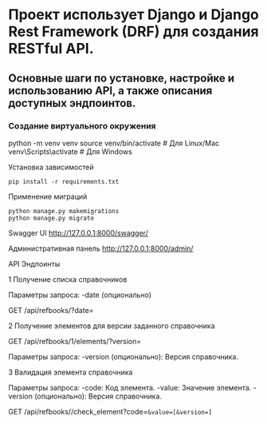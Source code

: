 # Проект использует Django и Django Rest Framework (DRF) для создания RESTful API.

## Основные шаги по установке, настройке и использованию API, а также описания доступных эндпоинтов.

### Создание виртуального окружения

python -m venv venv
source venv/bin/activate  # Для Linux/Mac
venv\Scripts\activate     # Для Windows


Установка зависимостей
```
pip install -r requirements.txt
```

Применение миграций
```
python manage.py makemigrations
python manage.py migrate
```

Swagger UI
http://127.0.0.1:8000/swagger/

Административная панель
http://127.0.0.1:8000/admin/


API Эндпоинты

1 Получение списка справочников

Параметры запроса:
-date (опционально)

GET /api/refbooks/?date=


2 Получение элементов для версии заданного справочника

GET /api/refbooks/1/elements/?version=

Параметры запроса:
-version (опционально): Версия справочника.


3 Валидация элемента справочника

Параметры запроса:
-code: Код элемента.
-value: Значение элемента.
-version (опционально): Версия справочника.

GET /api/refbooks/<id>/check_element?code=<code>&value=<value>[&version=<version>]
